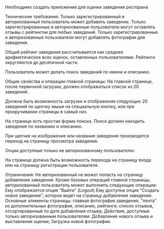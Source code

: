 Необходимо создать приложение для оценки заведения ресторана

Технические требования:
Только зарегистрированный и авторизованный пользователь может добавить заведение.
Только зарегистрированные и авторизованные пользователи могут оставлять отзывы с рейтингом для любых заведений.
Только зарегистрированные и авторизованные пользователи могут добавлять фотографии для заведения.

Общий рейтинг заведения рассчитывается как среднее арифметическое всех оценок, оставленных пользователями. Рейтинги округляются до десятичной части.

Пользователь может делать поиск заведений по имени и описанию.

Общие свойства и операции главной страницы:
На главной странице, после первичной загрузки, должен отображаться список из 20 заведений.

Должна быть возможность загрузки и отображения следующих 20 заведений по щелчку мыши на специальную кнопку, или при прокручивании страницы в самый низ.

На странице есть простая форма поиска. Поиск должен находить заведения по названию и описанию.

При щелчке на изображение или название заведения производится переход на страницу просмотра заведения.

Опции доступные только не авторизованному пользователю:

На странице должна быть возможность перехода на страницу входа или на страницу регистрации пользователя.

Ограничения:
Не авторизованный не может попасть на страницу добавления заведения.
Кроме базовых операций главной страницы, авторизованный пользователь может выполнять следующие операции:
Ему отображается опция "Выйти" (Logout)
Ему доступна опция "Создать новое заведение", которое ведет на страницу добавления заведения.
Основные элементы страницы:
главная фотография заведения, "лента" из дополнительных фотографии, описание, рейтинги;
список отзывов, отсортированный по дате добавления отзыва;
Действия, доступные только авторизованным пользователям:
Добавление нового отзыва и выставления оценки;
Загрузка новой фотографии.
